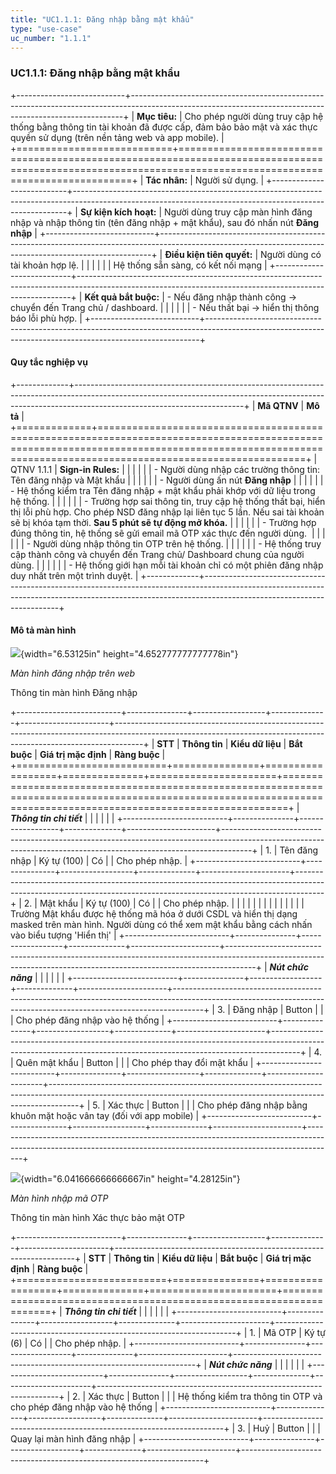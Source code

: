 ```yaml
---
title: "UC1.1.1: Đăng nhập bằng mật khẩu"
type: "use-case"
uc_number: "1.1.1"
---
```


### UC1.1.1: Đăng nhập bằng mật khẩu

+---------------------------+----------------------------------------------------------------------------------------------------------------------------------------------------------+
| **Mục tiêu:**             | Cho phép người dùng truy cập hệ thống bằng thông tin tài khoản đã được cấp, đảm bảo bảo mật và xác thực quyền sử dụng (trên nền tảng web và app mobile). |
+===========================+==========================================================================================================================================================+
| **Tác nhân:**             | Người sử dụng.                                                                                                                                           |
+---------------------------+----------------------------------------------------------------------------------------------------------------------------------------------------------+
| **Sự kiện kích hoạt:**    | Người dùng truy cập màn hình đăng nhập và nhập thông tin (tên đăng nhập + mật khẩu), sau đó nhấn nút **Đăng nhập**                                       |
+---------------------------+----------------------------------------------------------------------------------------------------------------------------------------------------------+
| **Điều kiện tiên quyết:** | Người dùng có tài khoản hợp lệ.                                                                                                                          |
|                           |                                                                                                                                                          |
|                           | Hệ thống sẵn sàng, có kết nối mạng                                                                                                                       |
+---------------------------+----------------------------------------------------------------------------------------------------------------------------------------------------------+
| **Kết quả bắt buộc:**     | \- Nếu đăng nhập thành công → chuyển đến Trang chủ / dashboard.                                                                                          |
|                           |                                                                                                                                                          |
|                           | \- Nếu thất bại → hiển thị thông báo lỗi phù hợp.                                                                                                        |
+---------------------------+----------------------------------------------------------------------------------------------------------------------------------------------------------+

#### Quy tắc nghiệp vụ

+-------------+------------------------------------------------------------------------------------------------------------------------------------------------------------------------------------------------------+
| **Mã QTNV** | **Mô tả**                                                                                                                                                                                            |
+=============+======================================================================================================================================================================================================+
| QTNV 1.1.1  | **Sign-in Rules:**                                                                                                                                                                                   |
|             |                                                                                                                                                                                                      |
|             | -   Người dùng nhập các trường thông tin: Tên đăng nhập và Mật khẩu                                                                                                                                  |
|             |                                                                                                                                                                                                      |
|             | -   Người dùng ấn nút **Đăng nhập**                                                                                                                                                                  |
|             |                                                                                                                                                                                                      |
|             | -   Hệ thống kiểm tra Tên đăng nhập + mật khẩu phải khớp với dữ liệu trong hệ thống.                                                                                                                 |
|             |                                                                                                                                                                                                      |
|             | -   Trường hợp sai thông tin, truy cập hệ thống thất bại, hiển thị lỗi phù hợp. Cho phép NSD đăng nhập lại liên tục 5 lần. Nếu sai tài khoản sẽ bị khóa tạm thời. **Sau 5 phút sẽ tự động mở khóa.** |
|             |                                                                                                                                                                                                      |
|             | -   Trường hợp đúng thông tin, hệ thống sẽ gửi email mã OTP xác thực đến người dùng.                                                                                                                 |
|             |                                                                                                                                                                                                      |
|             | -   Người dùng nhập thông tin OTP trên hệ thống.                                                                                                                                                     |
|             |                                                                                                                                                                                                      |
|             | -   Hệ thống truy cập thành công và chuyển đến Trang chủ/ Dashboard chung của người dùng.                                                                                                            |
|             |                                                                                                                                                                                                      |
|             | -   Hệ thống giới hạn mỗi tài khoản chỉ có một phiên đăng nhập duy nhất trên một trình duyệt.                                                                                                        |
+-------------+------------------------------------------------------------------------------------------------------------------------------------------------------------------------------------------------------+

#### Mô tả màn hình

![](media/image95.png){width="6.53125in" height="4.652777777777778in"}

*Màn hình đăng nhập trên web*

Thông tin màn hình Đăng nhập

+--------------------------+---------------+------------------+--------------+----------------------+-------------------------------------------------------------------------------------------------------------------------------------------------------------------+
| **STT**                  | **Thông tin** | **Kiểu dữ liệu** | **Bắt buộc** | **Giá trị mặc định** | **Ràng buộc**                                                                                                                                                     |
+==========================+===============+==================+==============+======================+===================================================================================================================================================================+
| ***Thông tin chi tiết*** |               |                  |              |                      |                                                                                                                                                                   |
+--------------------------+---------------+------------------+--------------+----------------------+-------------------------------------------------------------------------------------------------------------------------------------------------------------------+
| 1.                       | Tên đăng nhập | Ký tự (100)      | Có           |                      | Cho phép nhập.                                                                                                                                                    |
+--------------------------+---------------+------------------+--------------+----------------------+-------------------------------------------------------------------------------------------------------------------------------------------------------------------+
| 2.                       | Mật khẩu      | Ký tự (100)      | Có           |                      | Cho phép nhập.                                                                                                                                                    |
|                          |               |                  |              |                      |                                                                                                                                                                   |
|                          |               |                  |              |                      | Trường Mật khẩu được hệ thống mã hóa ở dưới CSDL và hiển thị dạng masked trên màn hình. Người dùng có thể xem mật khẩu bằng cách nhấn vào biểu tượng \'Hiển thị\' |
+--------------------------+---------------+------------------+--------------+----------------------+-------------------------------------------------------------------------------------------------------------------------------------------------------------------+
| ***Nút chức năng***      |               |                  |              |                      |                                                                                                                                                                   |
+--------------------------+---------------+------------------+--------------+----------------------+-------------------------------------------------------------------------------------------------------------------------------------------------------------------+
| 3.                       | Đăng nhập     | Button           |              |                      | Cho phép đăng nhập vào hệ thống                                                                                                                                   |
+--------------------------+---------------+------------------+--------------+----------------------+-------------------------------------------------------------------------------------------------------------------------------------------------------------------+
| 4.                       | Quên mật khẩu | Button           |              |                      | Cho phép thay đổi mật khẩu                                                                                                                                        |
+--------------------------+---------------+------------------+--------------+----------------------+-------------------------------------------------------------------------------------------------------------------------------------------------------------------+
| 5.                       | Xác thực      | Button           |              |                      | Cho phép đăng nhập bằng khuôn mặt hoặc vân tay (đối với app mobile)                                                                                               |
+--------------------------+---------------+------------------+--------------+----------------------+-------------------------------------------------------------------------------------------------------------------------------------------------------------------+

![](media/image88.png){width="6.041666666666667in" height="4.28125in"}

*Màn hình nhập mã OTP*

Thông tin màn hình Xác thực bảo mật OTP

+--------------------------+---------------+------------------+--------------+----------------------+--------------------------------------------------------------------+
| **STT**                  | **Thông tin** | **Kiểu dữ liệu** | **Bắt buộc** | **Giá trị mặc định** | **Ràng buộc**                                                      |
+==========================+===============+==================+==============+======================+====================================================================+
| ***Thông tin chi tiết*** |               |                  |              |                      |                                                                    |
+--------------------------+---------------+------------------+--------------+----------------------+--------------------------------------------------------------------+
| 1.                       | Mã OTP        | Ký tự (6)        | Có           |                      | Cho phép nhập.                                                     |
+--------------------------+---------------+------------------+--------------+----------------------+--------------------------------------------------------------------+
| ***Nút chức năng***      |               |                  |              |                      |                                                                    |
+--------------------------+---------------+------------------+--------------+----------------------+--------------------------------------------------------------------+
| 2.                       | Xác thực      | Button           |              |                      | Hệ thống kiểm tra thông tin OTP và cho phép đăng nhập vào hệ thống |
+--------------------------+---------------+------------------+--------------+----------------------+--------------------------------------------------------------------+
| 3.                       | Huỷ           | Button           |              |                      | Quay lại màn hình đăng nhập                                        |
+--------------------------+---------------+------------------+--------------+----------------------+--------------------------------------------------------------------+
